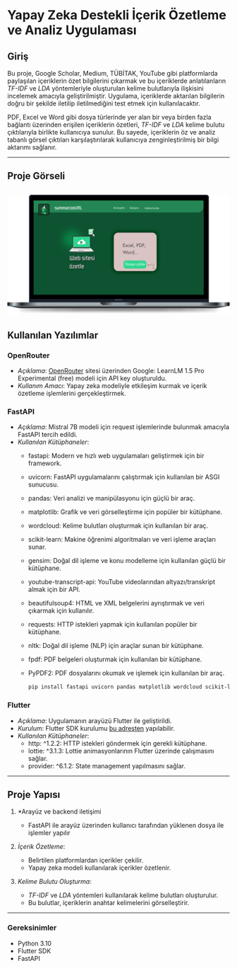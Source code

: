 # Yapay Zeka Destekli İçerik Özetleme ve Analiz Uygulaması

## Giriş

Bu proje, Google Scholar, Medium, TÜBİTAK, YouTube gibi platformlarda paylaşılan içeriklerin özet bilgilerini çıkarmak ve bu içeriklerde anlatılanların *TF-IDF* ve *LDA* yöntemleriyle oluşturulan kelime bulutlarıyla ilişkisini incelemek amacıyla geliştirilmiştir. Uygulama, içeriklerde aktarılan bilgilerin doğru bir şekilde iletilip iletilmediğini test etmek için kullanılacaktır.

PDF, Excel ve Word gibi dosya türlerinde yer alan bir veya birden fazla bağlantı üzerinden erişilen içeriklerin özetleri, *TF-IDF* ve *LDA* kelime bulutu çıktılarıyla birlikte kullanıcıya sunulur. Bu sayede, içeriklerin öz ve analiz tabanlı görsel çıktıları karşılaştırılarak kullanıcıya zenginleştirilmiş bir bilgi aktarımı sağlanır.

---

## Proje Görseli

![Proje Görseli](https://github.com/lvntaslann/summarize_content_TF-IDF_analyze_LDA_topics/blob/main/images/images.png)
---

## Kullanılan Yazılımlar

### OpenRouter
- *Açıklama*: [OpenRouter](https://openrouter.ai/) sitesi üzerinden Google: LearnLM 1.5 Pro Experimental (free) modeli için API key oluşturuldu.
- *Kullanım Amacı*: Yapay zeka modeliyle etkileşim kurmak ve içerik özetleme işlemlerini gerçekleştirmek.

### FastAPI
- *Açıklama*: Mistral 7B modeli için request işlemlerinde bulunmak amacıyla FastAPI tercih edildi.
- *Kullanılan Kütüphaneler*:
  - fastapi: Modern ve hızlı web uygulamaları geliştirmek için bir framework.
  - uvicorn: FastAPI uygulamalarını çalıştırmak için kullanılan bir ASGI sunucusu.
  - pandas: Veri analizi ve manipülasyonu için güçlü bir araç.
  - matplotlib: Grafik ve veri görselleştirme için popüler bir kütüphane.
  - wordcloud: Kelime bulutları oluşturmak için kullanılan bir araç.
  - scikit-learn: Makine öğrenimi algoritmaları ve veri işleme araçları sunar.
  - gensim: Doğal dil işleme ve konu modelleme için kullanılan güçlü bir kütüphane.
  - youtube-transcript-api: YouTube videolarından altyazı/transkript almak için bir API.
  - beautifulsoup4: HTML ve XML belgelerini ayrıştırmak ve veri çıkarmak için kullanılır.
  - requests: HTTP istekleri yapmak için kullanılan popüler bir kütüphane.
  - nltk: Doğal dil işleme (NLP) için araçlar sunan bir kütüphane.
  - fpdf: PDF belgeleri oluşturmak için kullanılan bir kütüphane.
  - PyPDF2: PDF dosyalarını okumak ve işlemek için kullanılan bir araç.
 
    ```bash
    pip install fastapi uvicorn pandas matplotlib wordcloud scikit-learn gensim youtube-transcript-api beautifulsoup4 requests nltk fpdf PyPDF2


### Flutter
- *Açıklama*: Uygulamanın arayüzü Flutter ile geliştirildi.
- *Kurulum*: Flutter SDK kurulumu [bu adresten](https://docs.flutter.dev/get-started/install) yapılabilir.
- *Kullanılan Kütüphaneler*:
  - http: ^1.2.2: HTTP istekleri göndermek için gerekli kütüphane.
  - lottie: ^3.1.3: Lottie animasyonlarının Flutter üzerinde çalışmasını sağlar.
  - provider: ^6.1.2: State management yapılmasını sağlar.

---

## Proje Yapısı

1. *Arayüz ve backend iletişimi
    - FastAPI ile arayüz üzerinden kullanıcı tarafından yüklenen dosya ile işlemler yapılır

3. *İçerik Özetleme*:
   - Belirtilen platformlardan içerikler çekilir.
   - Yapay zeka modeli kullanılarak içerikler özetlenir.

4. *Kelime Bulutu Oluşturma*:
   - *TF-IDF* ve *LDA* yöntemleri kullanılarak kelime bulutları oluşturulur.
   - Bu bulutlar, içeriklerin anahtar kelimelerini görselleştirir.

---


### Gereksinimler
- Python 3.10
- Flutter SDK
- FastAPI
